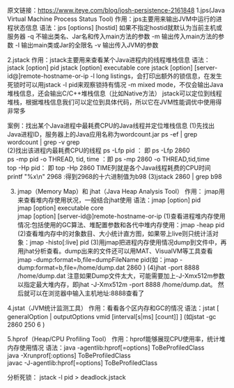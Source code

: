 原文链接：https://www.iteye.com/blog/josh-persistence-2161848
1.jps(Java Virtual Machine Process Status Tool)
作用：jps主要用来输出JVM中运行的进程状态信息
语法：jps [options] [hostid]  如果不指定hostid就默认为当前主机或服务器
-q 不输出类名、Jar名和传入main方法的参数
-m 输出传入main方法的参数
-l 输出main类或Jar的全限名
-v 输出传入JVM的参数

2.jstack
作用：jstack主要用来查看某个Java进程内的线程堆栈信息
语法：jstack [option] pid
      jstack [option] executable core
      jstack [option] [server-id@]remote-hostname-or-ip
-l long listings，会打印出额外的锁信息，在发生死锁时可以用jstack -l pid来观察锁持有情况
-m mixed mode，不仅会输出Java堆栈信息，还会输出C/C++堆栈信息（比如Native方法）
jstack可以定位到线程堆栈，根据堆栈信息我们可以定位到具体代码，所以它在JVM性能调优中使用得非常多

案例：找出某个Java进程中最耗费CPU的Java线程并定位堆栈信息
(1)先找出Java进程ID，服务器上的Java应用名称为wordcount.jar
    ps -ef | grep wordcount | grep -v grep  
(2)找出该进程内最耗费CPU的线程
    ps -Lfp pid ： 即 ps -Lfp 2860  
    ps -mp pid -o THREAD, tid, time ：即 ps -mp 2860 -o THREAD,tid,time  
    top -Hp pid： 即 top -Hp 2860
    TIME列就是各个Java线程耗费的CPU时间
    printf "%x\n" 2968 :得到2968的十六进制值为b98
(3)jstack 2860 | grep b98

3. jmap（Memory Map）和 jhat（Java Heap Analysis Tool）
作用： jmap用来查看堆内存使用状况，一般结合jhat使用
语法：jmap [option] pid  
      jmap [option] executable core  
      jmap [option] [server-id@]remote-hostname-or-ip 
(1)查看进程堆内存使用情况:包括使用的GC算法、堆配置参数和各代中堆内存使用：jmap -heap pid
(2)查看堆内存中的对象数目、大小统计直方图，如果带上live则只统计活对象：jmap -histo[:live] pid
(3)用jmap把进程内存使用情况dump到文件中，再用jhat分析查看。dump出来的文件还可以用MAT、VisualVM等工具查看
   jmap -dump:format=b,file=dumpFileName pid(如：jmap -dump:format=b,file=/home/dump.dat 2860  )
(4)jhat -port 8888 /home/dump.dat
   注意如果Dump文件太大，可能需要加上-J-Xmx512m参数以指定最大堆内存，即jhat -J-Xmx512m -port 8888 /home/dump.dat。
   然后就可以在浏览器中输入主机地址:8888查看了
   
4.jstat（JVM统计监测工具） 
作用：看看各个区内存和GC的情况
语法：jstat [ generalOption | outputOptions vmid [interval[s|ms] [count]] ]  (如jstat -gc 2860 250 6  )

5.hprof（Heap/CPU Profiling Tool）
作用：hprof能够展现CPU使用率，统计堆内存使用情况
语法：java -agentlib:hprof[=options] ToBeProfiledClass  
     java -Xrunprof[:options] ToBeProfiledClass  
     javac -J-agentlib:hprof[=options] ToBeProfiledClass  

分析死锁：
jstack -l pid > deadlock.jstack